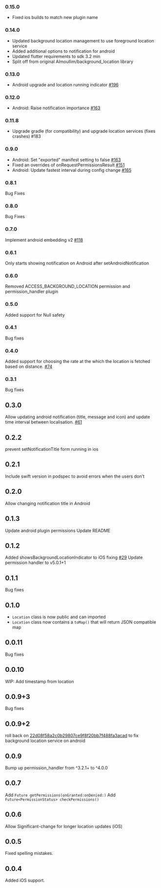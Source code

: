 ### 0.15.0
- Fixed ios builds to match new plugin name

### 0.14.0
- Updated background location management to use foreground location service
- Added additional options to notification for android
- Updated flutter requirements to sdk 3.2 min
- Split off from original Almoullim/background_location library

### 0.13.0

- Android upgrade and location running indicator [#196](https://github.com/Almoullim/background_location/pull/196)

### 0.12.0
- Android: Raise notification importance [#163](https://github.com/Almoullim/background_location/issues/167)

### 0.11.8
- Upgrade gradle (for compatibility) and upgrade location services (fixes crashes) #183

### 0.9.0
- Android: Set "exported" manifest setting to false [#163](https://github.com/Almoullim/background_location/pull/163)
- Fixed an overrides of onRequestPermissionsResult [#151](https://github.com/Almoullim/background_location/pull/151)
- Android: Update fastest interval during config change [#165](https://github.com/Almoullim/background_location/pull/165)

### 0.8.1
Bug Fixes

### 0.8.0
Bug Fixes

### 0.7.0
Implement android embedding v2 [#118](https://github.com/Almoullim/background_location/pull/118)

### 0.6.1
Only starts showing notification on Android after setAndroidNotification

### 0.6.0
Removed ACCESS_BACKGROUND_LOCATION permission and permission_handler plugin

### 0.5.0
Added support for Null safety

### 0.4.1
Bug fixes

### 0.4.0
Added support for choosing the rate at the which the location is fetched based on distance. [#74](https://github.com/Almoullim/background_location/pull/74)

### 0.3.1
Bug fixes

## 0.3.0
Allow updating android notification (title, message and icon) and update time interval between localisation. [#61](https://github.com/Almoullim/background_location/pull/61)

## 0.2.2
prevent setNotificationTitle form running in ios

## 0.2.1
Include swift version in podspec to avoid errors when the users don't

## 0.2.0
Allow changing notification title in Android

## 0.1.3
Update android plugin permissions
Update README

## 0.1.2

Added showsBackgroundLocationIndicator to iOS fixing [#29](https://github.com/Almoullim/background_location/issues/30#issuecomment-668540916)
Update permission handler to v5.0.1+1

## 0.1.1

Bug fixes

## 0.1.0

- `Location` class is now public and can imported
- `Location` class now contains a `toMap()` that will return JSON compatible map

## 0.0.11

Bug fixes

## 0.0.10

WIP: Add timestamp from location

## 0.0.9+3

Bug fixes

## 0.0.9+2

roll back on [22d08f58a2c0b29807ce9f8f20bb7f488fa3acad](https://github.com/Almoullim/background_location/commit/22d08f58a2c0b29807ce9f8f20bb7f488fa3acad) to fix background location service on android

## 0.0.9

Bump up permission_handler from ^3.2.1+ to ^4.0.0

## 0.0.7

Add `Future getPermissions(onGranted:onDenied:)`
Add `Future<PermissionStatus> checkPermissions()`

## 0.0.6

Allow Significant-change for longer location updates (iOS)

## 0.0.5

Fixed spelling mistakes.

## 0.0.4

Added iOS support.

